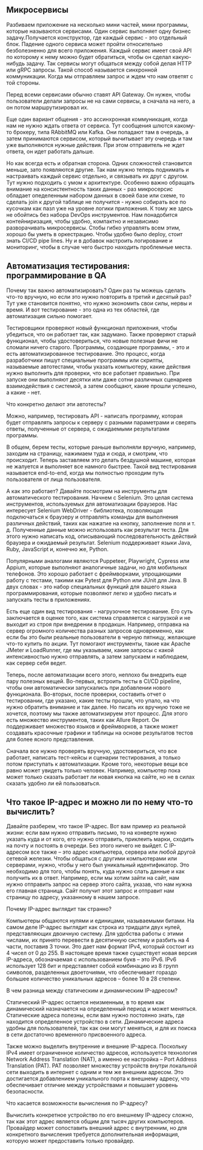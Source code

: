 ## Микросервисы 

Разбиваем приложение на несколько мини частей, мини программы, которые называются сервисами. Один сервис выполняет одну бизнес задачу.Получается конструктор, где каждый сервис - это отдельный блок. Падение одного сервиса может пройти относительно безболезненно для всего приложения. Каждый сервис имеет свой API по которому к нему можно будет обратиться, чтобы он сделал какую-нибудь задачу. Так сервисы могут общаться между собой делая HTTP или gRPC запросы. Такой способ называется синхронной коммуникации. Когда мы отправляем запрос и ждем что нам ответят с той стороны. 

Перед всеми сервисами обычно ставят API Gateway. Он нужен, чтобы пользователи делали запросы не на сами сервисы, а сначала на него, а он потом маршрутизировал их.  

Еще один вариант общения - это ассинхронная коммуникация, когда нам не нужно ждать ответа от сервиса. Тут сообщения шлются какому-то брокеру, типа RAbbitMQ или Kafka. Они попадают там в очередь, а затем принимаются сервисом, который вычитывает эту очередь и там уже выполняются нужные действия. При этом отправитель не ждет ответа, он идет работать дальше. 

Но как всегда есть и обратная сторона. Одних сложностей становится меньше, зато появляются другие. Так нам нужно теперь поднимать и настраивать каждый сервис отдельно, и связывать их друг с другом. Тут нужно подходить с умом к архитектуре. Особенно важно обращать внимание на консистентность таких данных - раз микросерсис обладает опеделенным набором данных в своей базе или схеме, то сделать join к другой таблице не получится - нужно собирать все по кусочкам как пазл уже на уровне логики приложения. К тому же здесь не обойтись без набора DevOps инструментов. Нам понадобится контейниризация, чтобы удобно, компактно и независимо разворачивать микросервисы. Стобы гибко управлять всем этим, хорошо бы уметь в оркестрацию. Чтобы удобно было deploy, стоит знать CI/CD pipe lines. Ну и в добавок настроить логирование и мониторинг, чтобы в случае чего быстро находить проблемные места.


## Автоматизация тестирования: программирование в QA

Почему так важно автоматизировать? Один раз ты можешь сделать что-то вручную, но если это нужно повторить в третий и десятый раз? Тут уже становится понятно, что нужно экономить свои силы, нервы и время. И вот тестирование - это одна из тех областей, где автоматизация сильно помогает.

Тестировщики проверяют новый функционал приложения, чтобы убедиться, что он работает так, как задумано. Также проверяют старый функционал, чтобы удостовериться, что новые полезные фичи не сломали ничего старого. Программы, создающие программы, - это и есть автоматизированное тестирование. Это процесс, когда разработчики пишут специальные программы или скрипты, называемые автотестами, чтобы указать компьютеру, какие действия нужно выполнить для проверки, что все работает правильно. При запуске они выполняют десятки или даже сотни различных сценариев взаимодействия с системой, а затем сообщают, какие прошли успешно, а какие - нет.

Что конкретно делают эти автотесты?

Можно, например, тестировать API - написать программу, которая будет отправлять запросы к серверу с разными параметрами и сверять ответы, полученные от сервера, с ожидаемыми результатами программы.

В общем, берем тесты, которые раньше выполняли вручную, например, заходим на страницу, нажимаем туда и сюда, и смотрим, что происходит. Теперь заставляем это делать бездушной машине, которая не жалуется и выполняет все намного быстрее. Такой вид тестирования называется end-to-end, когда мы полностью проходим путь пользователя от лица пользователя.

А как это работает? Давайте посмотрим на инструменты для автоматического тестирования. Начнем с Selenium. Это целая система инструментов, используемых для автоматизации браузеров. Нас интересует Selenium WebDriver - библиотека, позволяющая подключаться к браузеру и отправлять команды для выполнения различных действий, таких как нажатие на кнопку, заполнение поля и т. д. Полученные данные можно использовать как результат теста. Для этого нужно написать код, описывающий последовательность действий браузера и ожидаемый результат. Selenium поддерживает языки Java, Ruby, JavaScript и, конечно же, Python.

Популярными аналогами являются Puppeteer, Playwright, Cypress или Appium, которые выполняют аналогичные задачи, но для мобильных телефонов. Это хорошо работает с фреймворками, упрощающими работу с тестами, такими как Pytest для Python или JUnit для Java. В двух словах - это набор специальных функций для вашего языка программирования, которые позволяют легко и удобно писать и запускать тесты в приложениях.

Есть еще один вид тестирования - нагрузочное тестирование. Его суть заключается в оценке того, как система справляется с нагрузкой и не выходит из строя при внедрении в продакшн. Например, отправка на сервер огромного количества разных запросов одновременно, как если бы это были реальные пользователи в черную пятницу, желающие что-то купить по акции. Тут помогают инструменты, такие как Apache JMeter и LoadRunner, где мы указываем, какие запросы с какой интенсивностью нужно отправлять, а затем запускаем и наблюдаем, как сервер себя ведет.

Теперь, после автоматизации всего этого, неплохо бы внедрить еще пару полезных вещей. Во-первых, встроить тесты в CI/CD pipeline, чтобы они автоматически запускались при добавлении нового функционала. Во-вторых, после проверки, составить отчет о тестировании, где указано, какие тесты прошли, что упало, на что нужно обратить внимание и так далее. Но писать их вручную тоже не хочется, поэтому мы также автоматизируем этот процесс. Для этого есть множество инструментов, таких как Allure Report. Он поддерживает множество языков и фреймворков, а также может создавать красочные графики и таблицы на основе результатов тестов для более ясного представления.

Сначала все нужно проверять вручную, удостовериться, что все работает, написать тест-кейсы и сценарии тестирования, а только потом приступать к автоматизации. Кроме того, некоторые вещи все равно может увидеть только человек. Например, компьютер пока может только сказать работает ли новая кнопка на сайте, но не в силах сказать удобно ли ей пользоваться. 

## Что такое IP-адрес и можно ли по нему что-то вычислить?

Давайте разберем, что такое IP-адрес. Вот вам пример из реальной жизни: если вам нужно отправить письмо, то на конверте нужно указать куда и от кого, его нужно отправить, приклеить марки, сходить на почту и постоять в очереди. Без этого ничего не выйдет. С IP-адресом все также – это адрес компьютера, сервера или любой другой сетевой железки. Чтобы общаться с другими компьютерами или серверами, нужно, чтобы у него был уникальный идентификатор. Это необходимо для того, чтобы понять, куда нужно слать данные и как получить их в ответ. Например, если мы хотим зайти на сайт, нам нужно отправить запрос на сервер этого сайта, указав, что нам нужна его главная страница. Сайт получит этот запрос и отправит нам страницу по адресу, указанному в нашем запросе.

Почему IP-адрес выглядит так странно?

Компьютеры общаются нулями и единицами, называемыми битами. На самом деле IP-адрес выглядит как строка из тридцати двух нулей, представляющих двоичную систему. Для удобства работы с этими числами, их принято перевести в десятичную систему и разбить на 4 части, поставив 3 точки. Это дает нам формат IPv4, который состоит из 4 чисел от 0 до 255. В настоящее время также существует новая версия IP-адреса, обозначаемая с использованием букв – это IPv6. IPv6 использует 128 бит и представляет собой комбинацию из 8 групп символов, разделенных двоеточиями, что обеспечивает гораздо большее количество уникальных адресов – более 10 в 28 степени.

В чем разница между статическим и динамическим IP-адресом?

Статический IP-адрес остается неизменным, в то время как динамический назначается на определенный период и может меняться. Статические адреса полезны, если вам нужно постоянно знать, где находится определенное устройство в сети. Динамические адреса удобны для пользователей, так как они могут меняться, и для их поиска в сети достаточно временного присвоенного адреса.

Также можно выделить внутренние и внешние IP-адреса. Поскольку IPv4 имеет ограниченное количество адресов, используется технология Network Address Translation (NAT), а именно ее настройка – Port Address Translation (PAT). PAT позволяет множеству устройств внутри локальной сети выходить в интернет с одним и тем же внешним адресом. Это достигается добавлением уникального порта к внешнему адресу, что обеспечивает отличие между устройствами и повышает уровень безопасности.

Что касается возможности вычисления по IP-адресу?

Вычислить конкретное устройство по его внешнему IP-адресу сложно, так как этот адрес является общим для тысяч других компьютеров. Провайдер может сопоставить внешний адрес с внутренним, но для конкретного вычисления требуется дополнительная информация, которую может предоставить только провайдер.